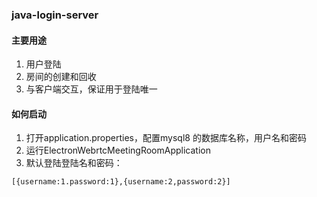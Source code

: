 ### java-login-server

#### 主要用途
 
1. 用户登陆
2. 房间的创建和回收
3. 与客户端交互，保证用于登陆唯一

#### 如何启动

1. 打开application.properties，配置mysql8 的数据库名称，用户名和密码
2. 运行ElectronWebrtcMeetingRoomApplication
3. 默认登陆登陆名和密码：
```
[{username:1.password:1},{username:2,password:2}]
```
